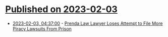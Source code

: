 # [Published on 2023-02-03](index.md)

* [2023-02-03, 04:37:00](https://soylentnews.org/article.pl?sid=23/02/02/0538218&from=rss) - [Prenda Law Lawyer Loses Attempt to File More Piracy Lawsuits From Prison](https://soylentnews.org/article.pl?sid=23/02/02/0538218&from=rss)
